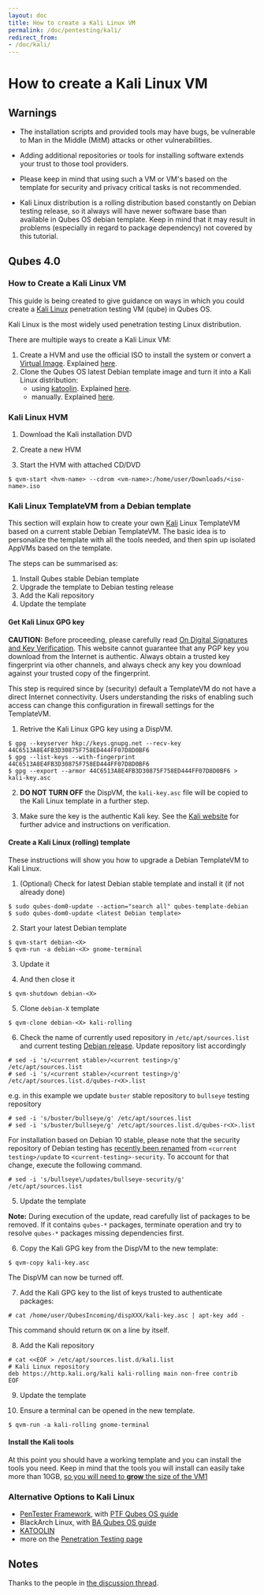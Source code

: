 ```yaml
---
layout: doc
title: How to create a Kali Linux VM
permalink: /doc/pentesting/kali/
redirect_from:
- /doc/kali/
---
```


# How to create a Kali Linux VM

## Warnings

- The installation scripts and provided tools may have bugs, be vulnerable to Man in the Middle (MitM) attacks or other vulnerabilities.

- Adding additional repositories or tools for installing software extends your trust to those tool providers.

- Please keep in mind that using such a VM or VM's based on the template for security and privacy critical tasks is not recommended.

- Kali Linux distribution is a rolling distribution based constantly on Debian testing release, so it always will have newer software base than available in Qubes OS debian template. Keep in mind that it may result in problems (especially in regard to package dependency) not covered by this tutorial.


## Qubes 4.0

### How to Create a Kali Linux VM

This guide is being created to give guidance on ways in which you could create a [Kali Linux][kali] penetration testing VM (qube) in Qubes OS.

Kali Linux is the most widely used penetration testing Linux distribution.

There are multiple ways to create a Kali Linux VM:

 1. Create a HVM and use the official ISO to install the system or convert a [Virtual Image][kali-vbox]. Explained [here](#hvm4_0).
 2. Clone the Qubes OS latest Debian template image and turn it into a Kali Linux distribution:
    - using [katoolin]. Explained [here](#katoolin4_0).
    - manually. Explained [here](#templatevm-from-debian4_0).

### Kali Linux HVM <a name="hvm4_0"/>

1. Download the Kali installation DVD

2. Create a new HVM

3. Start the HVM with attached CD/DVD

```shell_session
$ qvm-start <hvm-name> --cdrom <vm-name>:/home/user/Downloads/<iso-name>.iso
```

### Kali Linux TemplateVM from a Debian template  <a name="templatevm-from-debian4_0"/>

This section will explain how to create your own [Kali] Linux TemplateVM based
on a current stable Debian TemplateVM. The basic idea is to personalize the
template with all the tools needed, and then spin up isolated AppVMs based on
the template.

The steps can be summarised as:

1. Install Qubes stable Debian template
2. Upgrade the template to Debian testing release
3. Add the Kali repository
4. Update the template

#### Get Kali Linux GPG key

**CAUTION:** Before proceeding, please carefully read [On Digital Signatures and Key Verification][qubes-verifying-signatures].
This website cannot guarantee that any PGP key you download from the Internet is authentic.
Always obtain a trusted key fingerprint via other channels, and always check any key you download against your trusted copy of the fingerprint.

This step is required since by (security) default a TemplateVM do not have a
direct Internet connectivity. Users understanding the risks of enabling such
access can change this configuration in firewall settings for the TemplateVM.

1. Retrive the Kali Linux GPG key using a DispVM.

```shell_session
$ gpg --keyserver hkp://keys.gnupg.net --recv-key 44C6513A8E4FB3D30875F758ED444FF07D8D0BF6
$ gpg --list-keys --with-fingerprint 44C6513A8E4FB3D30875F758ED444FF07D8D0BF6 
$ gpg --export --armor 44C6513A8E4FB3D30875F758ED444FF07D8D0BF6 > kali-key.asc
```

2. **DO NOT TURN OFF** the DispVM, the `kali-key.asc` file will be copied to
   the Kali Linux template in a further step.

3. Make sure the key is the authentic Kali key.
   See the [Kali website] for further advice and instructions on verification.

#### Create a Kali Linux (rolling) template

These instructions will show you how to upgrade a Debian TemplateVM to Kali Linux.

1. (Optional) Check for latest Debian stable template and install it (if not already done)

```shell_session
$ sudo qubes-dom0-update --action="search all" qubes-template-debian
$ sudo qubes-dom0-update <latest Debian template>
```

2. Start your latest Debian template

```shell_session
$ qvm-start debian-<X>
$ qvm-run -a debian-<X> gnome-terminal
```

3. Update it

4. And then close it

```shell_session
$ qvm-shutdown debian-<X>
```

5. Clone `debian-X` template

```shell_session
$ qvm-clone debian-<X> kali-rolling
```

6. Check the name of currently used repository in `/etc/apt/sources.list` and current testing [Debian release][Debian-releases]. Update repository list accordingly

```shell_session
# sed -i 's/<current stable>/<current testing>/g' /etc/apt/sources.list
# sed -i 's/<current stable>/<current testing>/g' /etc/apt/sources.list.d/qubes-r<X>.list
```

e.g. in this example we update `buster` stable repository to `bullseye` testing repository


```shell_session
# sed -i 's/buster/bullseye/g' /etc/apt/sources.list
# sed -i 's/buster/bullseye/g' /etc/apt/sources.list.d/qubes-r<X>.list
```
        
For installation based on Debian 10 stable, please note that the security repository of Debian testing has [recently been renamed][Debian-security-naming-convention] from `<current testing>/update` to `<current-testing>-security`. To account for that change, execute the following command.

```shell_session
# sed -i 's/bullseye\/updates/bullseye-security/g' /etc/apt/sources.list
```

5. Update the template

**Note:** During execution of the update, read carefully list of packages to be removed. If it contains `qubes-*` packages, terminate operation and try to resolve `qubes-*` packages missing dependencies first.

6. Copy the Kali GPG key from the DispVM to the new template:

```shell_session
$ qvm-copy kali-key.asc
```

   The DispVM can now be turned off.

7. Add the Kali GPG key to the list of keys trusted to authenticate packages:

```shell_session
# cat /home/user/QubesIncoming/dispXXX/kali-key.asc | apt-key add -
```

   This command should return `OK` on a line by itself.

8. Add the Kali repository

```shell_session
# cat <<EOF > /etc/apt/sources.list.d/kali.list
# Kali Linux repository
deb https://http.kali.org/kali kali-rolling main non-free contrib
EOF
```

9. Update the template 

10. Ensure a terminal can be opened in the new template.

```shell_session
$ qvm-run -a kali-rolling gnome-terminal
```

#### Install the Kali tools

At this point you should have a working template and you can install the tools you need.
Keep in mind that the tools you will install can easily take more than 10GB, [so you will need to **grow** the size of the VM1][qubes-resize-disk-image]

### Alternative Options to Kali Linux

 * [PenTester Framework][PTF], with [PTF Qubes OS guide][qubes-ptf]
 * BlackArch Linux, with [BA Qubes OS guide][qubes-blackarch]
 * [KATOOLIN][katoolin-howto]
 * more on the [Penetration Testing page][qubes-pentesting]
 

## Notes

Thanks to the people in [the discussion thread](https://github.com/QubesOS/qubes-issues/issues/1981).

[qubes-verifying-signatures]: /security/verifying-signatures/
[qubes-pentesting]: /doc/pentesting/
[qubes-blackarch]: /doc/pentesting/blackarch/
[qubes-ptf]: /doc/pentesting/ptf/
[qubes-template-debian-install]: /doc/templates/debian/#install
[qubes-resize-disk-image]: /doc/resize-disk-image/

[kali]: https://www.kali.org/
[kali-vbox]: https://www.offensive-security.com/kali-linux-vmware-virtualbox-image-download/
[kali website]: https://docs.kali.org/introduction/download-official-kali-linux-images

[PTF]: https://www.trustedsec.com/may-2015/new-tool-the-pentesters-framework-ptf-released/

[katoolin]: https://github.com/LionSec/katoolin
[katoolin-howto]: http://www.tecmint.com/install-kali-linux-tools-using-katoolin-on-ubuntu-debian/

[Debian-releases]: https://www.debian.org/releases/

[Debian-security-naming-convention]: https://www.mail-archive.com/debian-security@lists.debian.org/msg41223.html

